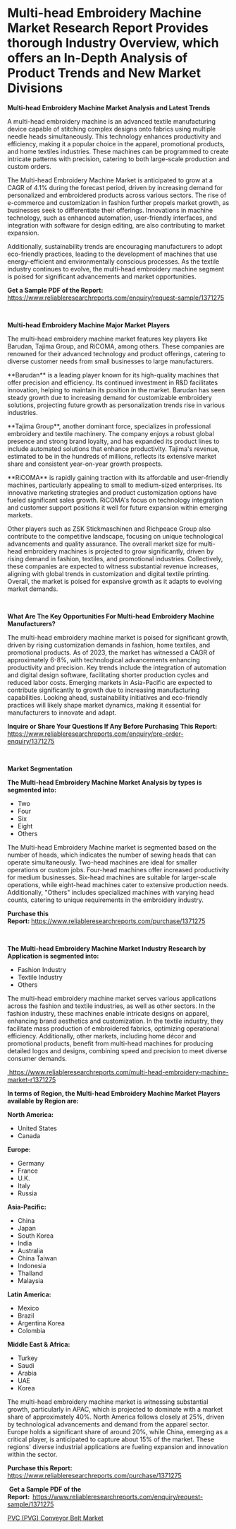 <p><h1>Multi-head Embroidery Machine Market Research Report Provides thorough Industry Overview, which offers an In-Depth Analysis of Product Trends and New Market Divisions</h1></p><p><strong>Multi-head Embroidery Machine Market Analysis and Latest Trends</strong></p>
<p><p>A multi-head embroidery machine is an advanced textile manufacturing device capable of stitching complex designs onto fabrics using multiple needle heads simultaneously. This technology enhances productivity and efficiency, making it a popular choice in the apparel, promotional products, and home textiles industries. These machines can be programmed to create intricate patterns with precision, catering to both large-scale production and custom orders.</p><p>The Multi-head Embroidery Machine Market is anticipated to grow at a CAGR of 4.1% during the forecast period, driven by increasing demand for personalized and embroidered products across various sectors. The rise of e-commerce and customization in fashion further propels market growth, as businesses seek to differentiate their offerings. Innovations in machine technology, such as enhanced automation, user-friendly interfaces, and integration with software for design editing, are also contributing to market expansion.</p><p>Additionally, sustainability trends are encouraging manufacturers to adopt eco-friendly practices, leading to the development of machines that use energy-efficient and environmentally conscious processes. As the textile industry continues to evolve, the multi-head embroidery machine segment is poised for significant advancements and market opportunities.</p></p>
<p><strong>Get a Sample PDF of the Report:&nbsp;</strong> <a href="https://www.reliableresearchreports.com/enquiry/request-sample/1371275?utm_campaign=3051&utm_medium=2&utm_source=Github&utm_content=ia&utm_term=22032025&utm_id=multi-head-embroidery-machine">https://www.reliableresearchreports.com/enquiry/request-sample/1371275</a></p>
<p>&nbsp;</p>
<p><strong>Multi-head Embroidery Machine Major Market Players</strong></p>
<p><p>The multi-head embroidery machine market features key players like Barudan, Tajima Group, and RiCOMA, among others. These companies are renowned for their advanced technology and product offerings, catering to diverse customer needs from small businesses to large manufacturers.</p><p>**Barudan** is a leading player known for its high-quality machines that offer precision and efficiency. Its continued investment in R&D facilitates innovation, helping to maintain its position in the market. Barudan has seen steady growth due to increasing demand for customizable embroidery solutions, projecting future growth as personalization trends rise in various industries.</p><p>**Tajima Group**, another dominant force, specializes in professional embroidery and textile machinery. The company enjoys a robust global presence and strong brand loyalty, and has expanded its product lines to include automated solutions that enhance productivity. Tajima's revenue, estimated to be in the hundreds of millions, reflects its extensive market share and consistent year-on-year growth prospects.</p><p>**RiCOMA** is rapidly gaining traction with its affordable and user-friendly machines, particularly appealing to small to medium-sized enterprises. Its innovative marketing strategies and product customization options have fueled significant sales growth. RiCOMA's focus on technology integration and customer support positions it well for future expansion within emerging markets.</p><p>Other players such as ZSK Stickmaschinen and Richpeace Group also contribute to the competitive landscape, focusing on unique technological advancements and quality assurance. The overall market size for multi-head embroidery machines is projected to grow significantly, driven by rising demand in fashion, textiles, and promotional industries. Collectively, these companies are expected to witness substantial revenue increases, aligning with global trends in customization and digital textile printing. Overall, the market is poised for expansive growth as it adapts to evolving market demands.</p></p>
<p>&nbsp;</p>
<p><strong>What Are The Key Opportunities For Multi-head Embroidery Machine Manufacturers?</strong></p>
<p><p>The multi-head embroidery machine market is poised for significant growth, driven by rising customization demands in fashion, home textiles, and promotional products. As of 2023, the market has witnessed a CAGR of approximately 6-8%, with technological advancements enhancing productivity and precision. Key trends include the integration of automation and digital design software, facilitating shorter production cycles and reduced labor costs. Emerging markets in Asia-Pacific are expected to contribute significantly to growth due to increasing manufacturing capabilities. Looking ahead, sustainability initiatives and eco-friendly practices will likely shape market dynamics, making it essential for manufacturers to innovate and adapt.</p></p>
<p><strong>Inquire or Share Your Questions If Any Before Purchasing This Report:</strong> <a href="https://www.reliableresearchreports.com/enquiry/pre-order-enquiry/1371275?utm_campaign=3051&utm_medium=2&utm_source=Github&utm_content=ia&utm_term=22032025&utm_id=multi-head-embroidery-machine">https://www.reliableresearchreports.com/enquiry/pre-order-enquiry/1371275</a></p>
<p>&nbsp;</p>
<p><strong>Market Segmentation</strong></p>
<p><strong>The Multi-head Embroidery Machine Market Analysis by types is segmented into:</strong></p>
<p><ul><li>Two</li><li>Four</li><li>Six</li><li>Eight</li><li>Others</li></ul></p>
<p><p>The Multi-head Embroidery Machine market is segmented based on the number of heads, which indicates the number of sewing heads that can operate simultaneously. Two-head machines are ideal for smaller operations or custom jobs. Four-head machines offer increased productivity for medium businesses. Six-head machines are suitable for larger-scale operations, while eight-head machines cater to extensive production needs. Additionally, "Others" includes specialized machines with varying head counts, catering to unique requirements in the embroidery industry.</p></p>
<p><strong>Purchase this Report:&nbsp;</strong><a href="https://www.reliableresearchreports.com/purchase/1371275?utm_campaign=3051&utm_medium=2&utm_source=Github&utm_content=ia&utm_term=22032025&utm_id=multi-head-embroidery-machine">https://www.reliableresearchreports.com/purchase/1371275</a></p>
<p>&nbsp;</p>
<p><strong>The Multi-head Embroidery Machine Market Industry Research by Application is segmented into:</strong></p>
<p><ul><li>Fashion Industry</li><li>Textile Industry</li><li>Others</li></ul></p>
<p><p>The multi-head embroidery machine market serves various applications across the fashion and textile industries, as well as other sectors. In the fashion industry, these machines enable intricate designs on apparel, enhancing brand aesthetics and customization. In the textile industry, they facilitate mass production of embroidered fabrics, optimizing operational efficiency. Additionally, other markets, including home décor and promotional products, benefit from multi-head machines for producing detailed logos and designs, combining speed and precision to meet diverse consumer demands.</p></p>
<p><a href="https://www.reliableresearchreports.com/multi-head-embroidery-machine-market-r1371275?utm_campaign=3051&utm_medium=2&utm_source=Github&utm_content=ia&utm_term=22032025&utm_id=multi-head-embroidery-machine">&nbsp;https://www.reliableresearchreports.com/multi-head-embroidery-machine-market-r1371275</a></p>
<p><strong>In terms of Region, the Multi-head Embroidery Machine Market Players available by Region are:</strong></p>
<p>
    <p> <strong> North America: </strong>
        <ul>
            <li>United States</li>
            <li>Canada</li>
        </ul>
        </p> 
    <p> <strong> Europe: </strong>
        <ul>
            <li>Germany</li>
            <li>France</li>
            <li>U.K.</li>
            <li>Italy</li>
            <li>Russia</li>
        </ul>
        </p> 
    <p> <strong> Asia-Pacific: </strong>
        <ul>
            <li>China</li>
            <li>Japan</li>
            <li>South Korea</li>
            <li>India</li>
            <li>Australia</li>
            <li>China Taiwan</li>
            <li>Indonesia</li>
            <li>Thailand</li>
            <li>Malaysia</li>
        </ul>
        </p> 
    <p> <strong> Latin America: </strong>
        <ul>
            <li>Mexico</li>
            <li>Brazil</li>
            <li>Argentina Korea</li>
            <li>Colombia</li>
        </ul>
        </p> 
    <p> <strong> Middle East & Africa: </strong>
        <ul>
            <li>Turkey</li>
            <li>Saudi</li>
            <li>Arabia</li>
            <li>UAE</li>
            <li>Korea</li>
        </ul>
    </p>
    </p>
<p><p>The multi-head embroidery machine market is witnessing substantial growth, particularly in APAC, which is projected to dominate with a market share of approximately 40%. North America follows closely at 25%, driven by technological advancements and demand from the apparel sector. Europe holds a significant share of around 20%, while China, emerging as a critical player, is anticipated to capture about 15% of the market. These regions' diverse industrial applications are fueling expansion and innovation within the sector.</p></p>
<p><strong>Purchase this Report: </strong><a href="https://www.reliableresearchreports.com/purchase/1371275?utm_campaign=3051&utm_medium=2&utm_source=Github&utm_content=ia&utm_term=22032025&utm_id=multi-head-embroidery-machine">https://www.reliableresearchreports.com/purchase/1371275</a></p>
<p>&nbsp;<strong>Get a Sample PDF of the Report:&nbsp;&nbsp;</strong><a href="https://www.reliableresearchreports.com/enquiry/request-sample/1371275?utm_campaign=3051&utm_medium=2&utm_source=Github&utm_content=ia&utm_term=22032025&utm_id=multi-head-embroidery-machine">https://www.reliableresearchreports.com/enquiry/request-sample/1371275</a></p>
<p><strong></strong></p>
<p><p><a href="https://github.com/saoneubeh8/Market-Research-Report-List-1/blob/main/pvc-pvg-conveyor-belt-market.md?utm_campaign=3051&utm_medium=2&utm_source=Github&utm_content=ia&utm_term=22032025&utm_id=multi-head-embroidery-machine">PVC (PVG) Conveyor Belt Market</a></p></p>
